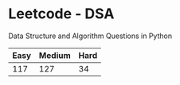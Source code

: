# Leetcode - DSA

Data Structure and Algorithm Questions in Python

| Easy   |  Medium  | Hard |
|--------|----------|------|
|   117  |    127   |  34  |
